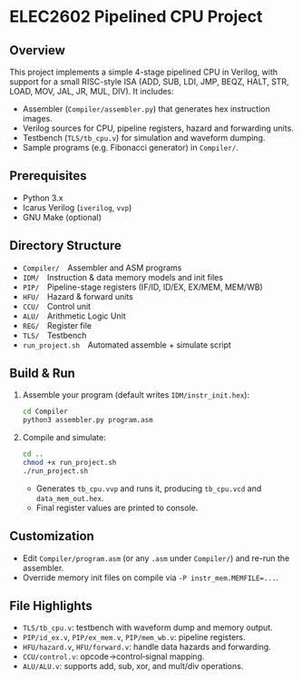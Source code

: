 # ELEC2602 Pipelined CPU Project

## Overview
This project implements a simple 4-stage pipelined CPU in Verilog, with support for a small RISC-style ISA (ADD, SUB, LDI, JMP, BEQZ, HALT, STR, LOAD, MOV, JAL, JR, MUL, DIV). It includes:
- Assembler (`Compiler/assembler.py`) that generates hex instruction images.
- Verilog sources for CPU, pipeline registers, hazard and forwarding units.
- Testbench (`TLS/tb_cpu.v`) for simulation and waveform dumping.
- Sample programs (e.g. Fibonacci generator) in `Compiler/`.

## Prerequisites
- Python 3.x
- Icarus Verilog (`iverilog`, `vvp`)
- GNU Make (optional)

## Directory Structure
- `Compiler/` Assembler and ASM programs  
- `IDM/` Instruction & data memory models and init files  
- `PIP/` Pipeline-stage registers (IF/ID, ID/EX, EX/MEM, MEM/WB)  
- `HFU/` Hazard & forward units  
- `CCU/` Control unit  
- `ALU/` Arithmetic Logic Unit  
- `REG/` Register file  
- `TLS/` Testbench  
- `run_project.sh` Automated assemble + simulate script  

## Build & Run

1. Assemble your program (default writes `IDM/instr_init.hex`):
   ```bash
   cd Compiler
   python3 assembler.py program.asm
   ```

2. Compile and simulate:
   ```bash
   cd ..
   chmod +x run_project.sh
   ./run_project.sh
   ```
   - Generates `tb_cpu.vvp` and runs it, producing `tb_cpu.vcd` and `data_mem_out.hex`.
   - Final register values are printed to console.

## Customization
- Edit `Compiler/program.asm` (or any `.asm` under `Compiler/`) and re-run the assembler.
- Override memory init files on compile via `-P instr_mem.MEMFILE=...`.

## File Highlights
- `TLS/tb_cpu.v`: testbench with waveform dump and memory output.
- `PIP/id_ex.v`, `PIP/ex_mem.v`, `PIP/mem_wb.v`: pipeline registers.
- `HFU/hazard.v`, `HFU/forward.v`: handle data hazards and forwarding.
- `CCU/control.v`: opcode→control‐signal mapping.
- `ALU/ALU.v`: supports add, sub, xor, and mult/div operations.

